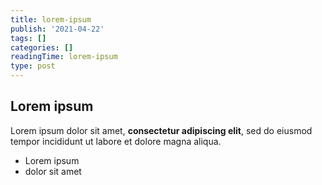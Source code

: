 ```yaml
---
title: lorem-ipsum
publish: '2021-04-22'
tags: []
categories: []
readingTime: lorem-ipsum
type: post
---
```

## Lorem ipsum

Lorem ipsum dolor sit amet, **consectetur adipiscing elit**, sed do eiusmod tempor incididunt ut labore et dolore magna aliqua.

- Lorem ipsum
- dolor sit amet